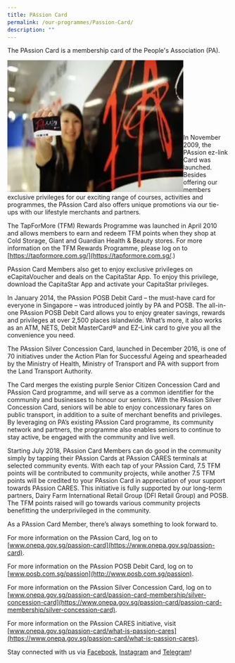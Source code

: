 ```yaml
---
title: PAssion Card
permalink: /our-programmes/Passion-Card/
description: ""
---
```

The PAssion Card is a membership card of the People's Association (PA).


<img style="height:300px;width:400px" align="left" src="/images/Programmes/PAssion%20Card%20(1).png"><br><br><br><br><br><br><br><br><br>

In November 2009, the PAssion ez-link Card was launched. Besides offering our members exclusive privileges for our exciting range of courses, activities and programmes, the PAssion Card also offers unique promotions via our tie-ups with our lifestyle merchants and partners.

The TapForMore (TFM) Rewards Programme was launched in April 2010 and allows members to earn and redeem TFM points when they shop at Cold Storage, Giant and Guardian Health & Beauty stores. For more information on the TFM Rewards Programme, please log on to [https://tapformore.com.sg/](https://tapformore.com.sg/.)

PAssion Card Members also get to enjoy exclusive privileges on eCapitaVoucher and deals on the CapitaStar App. To enjoy this privilege, download the CapitaStar App and activate your CapitaStar
privileges.

In January 2014, the PAssion POSB Debit Card – the must-have card for everyone in Singapore – was introduced jointly by PA and POSB. The all-in-one PAssion POSB Debit Card allows you to enjoy greater savings, rewards and privileges at over 2,500 places islandwide. What’s more, it also works as an ATM, NETS, Debit MasterCard® and EZ-Link card to give you all the convenience you need.

The PAssion Silver Concession Card, launched in December 2016, is one of 70 initiatives under the Action Plan for Successful Ageing and spearheaded by the Ministry of Health, Ministry of Transport and PA with support from the Land Transport Authority.

 

The Card merges the existing purple Senior Citizen Concession Card and PAssion Card programme, and will serve as a common identifier for the community and businesses to honour our seniors. With the PAssion Silver Concession Card, seniors will be able to enjoy concessionary fares on public transport, in addition to a suite of merchant benefits and privileges. By leveraging on PA’s existing PAssion Card programme, its community network and partners, the programme also enables seniors to continue to stay active, be engaged with the community and live well.

 

Starting July 2018, PAssion Card Members can do good in the community simply by tapping their PAssion Cards at PAssion CARES terminals at selected community events. With each tap of your PAssion Card, 7.5 TFM points will be contributed to community projects, while another 7.5 TFM points will be credited to your PAssion Card in appreciation of your support towards PAssion CARES. This initiative is fully supported by our long-term partners, Dairy Farm International Retail Group (DFI Retail Group) and POSB. The TFM points raised will go towards various community projects benefitting the underprivileged in the community.


As a PAssion Card Member, there’s always something to look forward to.

For more information on the PAssion Card, log on to [www.onepa.gov.sg/passion-card](https://www.onepa.gov.sg/passion-card).

For more information on the PAssion POSB Debit Card, log on to [www.posb.com.sg/passion](http://www.posb.com.sg/passion).

For more information on the PAssion Silver Concession Card, log on to [www.onepa.gov.sg/passion-card/passion-card-membership/silver-concession-card](https://www.onepa.gov.sg/passion-card/passion-card-membership/silver-concession-card).

 

For more information on the PAssion CARES initiative, visit [www.onepa.gov.sg/passion-card/what-is-passion-cares](https://www.onepa.gov.sg/passion-card/what-is-passion-cares).

Stay connected with us via [Facebook](http://www.facebook.com/PAssionCard), [Instagram](http://www.instgram.com/PAssionCard) and [Telegram](https://t.me/SGPAssionDeals)!